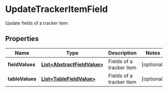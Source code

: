 

# UpdateTrackerItemField

Update fields of a tracker item

## Properties

| Name | Type | Description | Notes |
|------------ | ------------- | ------------- | -------------|
|**fieldValues** | [**List&lt;AbstractFieldValue&gt;**](AbstractFieldValue.md) | Fields of a tracker item |  [optional] |
|**tableValues** | [**List&lt;TableFieldValue&gt;**](TableFieldValue.md) | Fields of a tracker item |  [optional] |



